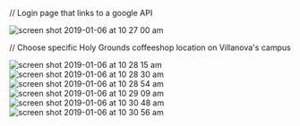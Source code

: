 

// Login page that links to a google API

![screen shot 2019-01-06 at 10 27 00 am](https://user-images.githubusercontent.com/26777645/50740093-811a4c00-119e-11e9-97de-cea3fd48694f.png)

// Choose specific Holy Grounds coffeeshop location on Villanova's campus

![screen shot 2019-01-06 at 10 28 15 am](https://user-images.githubusercontent.com/26777645/50740094-811a4c00-119e-11e9-877c-d38818a5bfd2.png)
![screen shot 2019-01-06 at 10 28 30 am](https://user-images.githubusercontent.com/26777645/50740095-811a4c00-119e-11e9-80ca-ae9976ed6a4e.png)
![screen shot 2019-01-06 at 10 28 54 am](https://user-images.githubusercontent.com/26777645/50740096-811a4c00-119e-11e9-8ae3-819fdb7b8ebb.png)
![screen shot 2019-01-06 at 10 29 09 am](https://user-images.githubusercontent.com/26777645/50740097-811a4c00-119e-11e9-9b17-ee40c78e11b2.png)
![screen shot 2019-01-06 at 10 30 48 am](https://user-images.githubusercontent.com/26777645/50740098-811a4c00-119e-11e9-9819-8adfa5a20858.png)
![screen shot 2019-01-06 at 10 30 56 am](https://user-images.githubusercontent.com/26777645/50740099-81b2e280-119e-11e9-96d0-11e60f40233a.png)

